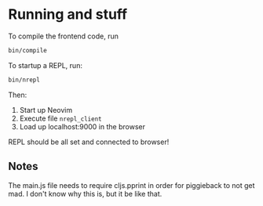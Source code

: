# Running and stuff

To compile the frontend code, run
```bash
bin/compile
```

To startup a REPL, run:
```bash
bin/nrepl
```

Then:
1. Start up Neovim
2. Execute file `nrepl_client`
3. Load up localhost:9000 in the browser

REPL should be all set and connected to browser!

## Notes

The main.js file needs to require cljs.pprint in order for piggieback to not get mad. I don't know why this is, but it be like that.
